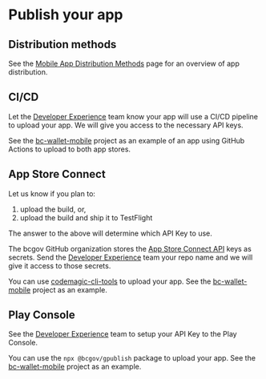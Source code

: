 # Publish your app

## Distribution methods

See the [Mobile App Distribution Methods](distribution_methods.md)  page for an overview of app distribution.

## CI/CD

Let the [Developer Experience](contact.md) team know your app will use a CI/CD pipeline to upload your app. We will give you access to the necessary API keys.

See the [bc-wallet-mobile](https://github.com/bcgov/bc-wallet-mobile/) project as an example of an app using GitHub Actions to upload to both app stores.

## App Store Connect

Let us know if you plan to:

1. upload the build, or,
1. upload the build and ship it to TestFlight

The answer to the above will determine which API Key to use.

The bcgov GitHub organization stores the [App Store Connect API](https://developer.apple.com/documentation/appstoreconnectapi) keys as secrets. Send the [Developer Experience](contact.md) team your repo name and we will give it access to those secrets.

You can use [codemagic-cli-tools](https://docs.codemagic.io/knowledge-codemagic/codemagic-cli-tools/) to upload your app. See the [bc-wallet-mobile](https://github.com/bcgov/bc-wallet-mobile/) project as an example.

## Play Console
See the [Developer Experience](contact.md) team to setup your API Key to the Play Console.

You can use the `npx @bcgov/gpublish` package to upload your app. See the [bc-wallet-mobile](https://github.com/bcgov/bc-wallet-mobile/) project as an example.